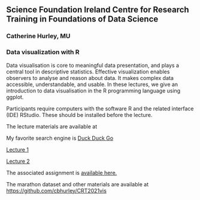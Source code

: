 
## Science Foundation Ireland Centre for Research Training in Foundations of Data Science 

### Catherine Hurley, MU

### Data visualization with R

Data visualisation is core to meaningful data presentation, and plays a central tool in descriptive statistics. Effective visualization enables observers to analyse and reason about data. It makes complex data accessible, understandable, and usable. In these lectures, we give an introduction to data visualisation in the R programming language using ggplot.

Participants require computers with the software R and the related interface (IDE) RStudio. These should be installed before the lecture.

The lecture materials are available at 

My favorite search engine is [Duck Duck Go](https://duckduckgo.com)

[Lecture 1](http://htmlpreview.github.io/?https://github.com/cbhurley/CRT2021vis/blob/master/lect1.html)

[Lecture 2](http://htmlpreview.github.io/?https://github.com/cbhurley/CRT2021vis/blob/master/lect2.html)

The associated assignment is [available here.](http://htmlpreview.github.io/?https://github.com/cbhurley/CRT2021vis/blob/master/assignment.html)

The marathon dataset and other materials are available at <https://github.com/cbhurley/CRT2021vis>
